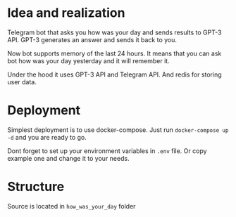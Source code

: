 
# Idea and realization

Telegram bot that asks you how was your day and sends results to GPT-3 API. GPT-3 generates an answer and sends it back to you.

Now bot supports memory of the last 24 hours. It means that you can ask bot how was your day yesterday and it will remember it.

Under the hood it uses GPT-3 API and Telegram API. And redis for storing user data.
# Deployment
Simplest deployment is to use docker-compose. Just run `docker-compose up -d` and you are ready to go.

Dont forget to set up your environment variables in `.env` file. Or copy example one and change it to your needs.

# Structure
Source is located in `how_was_your_day` folder